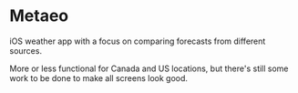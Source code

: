 # Metaeo

iOS weather app with a focus on comparing forecasts from different sources. 

More or less functional for Canada and US locations, but there's still some work to be done to make all screens look good. 
